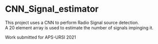 # CNN_Signal_estimator

This project uses a CNN to perform Radio Signal source detection.  
A 20 element array is used to estimate the number of signals impinging it.   

Work submitted for APS-URSI 2021
